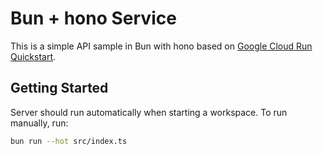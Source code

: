 # Bun + hono Service

This is a simple API sample in Bun with hono based on [Google Cloud Run Quickstart](https://cloud.google.com/run/docs/quickstarts/build-and-deploy/deploy-nodejs-service).

## Getting Started

Server should run automatically when starting a workspace. To run manually, run:
```sh
bun run --hot src/index.ts
```